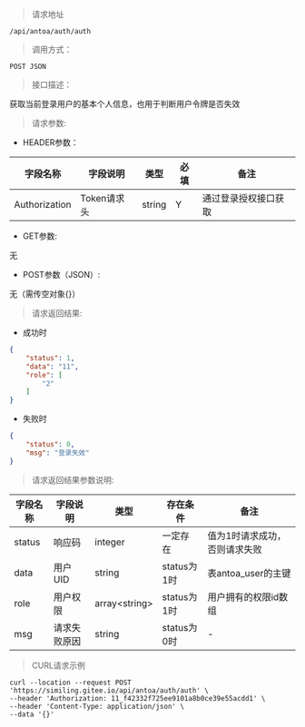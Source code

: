 > 请求地址

```
/api/antoa/auth/auth
```

> 调用方式：

```
POST JSON
```

> 接口描述：

获取当前登录用户的基本个人信息，也用于判断用户令牌是否失效

> 请求参数:

* HEADER参数：

| 字段名称 | 字段说明 | 类型 | 必填 | 备注 |
| ---- | ---- | ---- | ---- | ---- |
| Authorization | Token请求头 | string | Y | 通过登录授权接口获取 | 

* GET参数:

无

* POST参数（JSON）:

无（需传空对象{}）

> 请求返回结果:

* 成功时

```json
{
	"status": 1,
	"data": "11",
	"role": [
		"2"
	]
}
```

* 失败时

```json
{
	"status": 0,
	"msg": "登录失效"
}
```

> 请求返回结果参数说明:

| 字段名称 | 字段说明 | 类型 | 存在条件 | 备注 |
| ---- | ---- | ---- | ---- | ---- |
| status | 响应码 | integer | 一定存在 | 值为1时请求成功，否则请求失败 | 
| data | 用户UID | string | status为1时 | 表antoa_user的主键 |
| role | 用户权限 | array\<string\> | status为1时 | 用户拥有的权限id数组 |
| msg | 请求失败原因 | string | status为0时 | - |

> CURL请求示例

```
curl --location --request POST 'https://similing.gitee.io/api/antoa/auth/auth' \
--header 'Authorization: 11_f42332f725ee9101a8b0ce39e55acdd1' \
--header 'Content-Type: application/json' \
--data '{}'
```